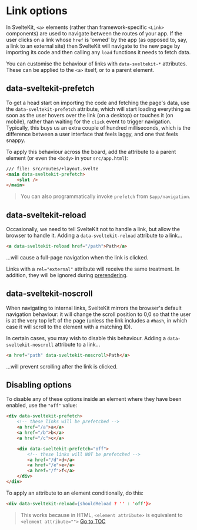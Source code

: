 
# Link options


In SvelteKit, `<a>` elements (rather than framework-specific `<Link>` components) are used to navigate between the routes of your app. If the user clicks on a link whose `href` is 'owned' by the app (as opposed to, say, a link to an external site) then SvelteKit will navigate to the new page by importing its code and then calling any `load` functions it needs to fetch data.

You can customise the behaviour of links with `data-sveltekit-*` attributes. These can be applied to the `<a>` itself, or to a parent element.

## data-sveltekit-prefetch

To get a head start on importing the code and fetching the page's data, use the `data-sveltekit-prefetch` attribute, which will start loading everything as soon as the user hovers over the link (on a desktop) or touches it (on mobile), rather than waiting for the `click` event to trigger navigation. Typically, this buys us an extra couple of hundred milliseconds, which is the difference between a user interface that feels laggy, and one that feels snappy.

To apply this behaviour across the board, add the attribute to a parent element (or even the `<body>` in your `src/app.html`):

```html
/// file: src/routes/+layout.svelte
<main data-sveltekit-prefetch>
	<slot />
</main>
```

> You can also programmatically invoke `prefetch` from `$app/navigation`.

## data-sveltekit-reload

Occasionally, we need to tell SvelteKit not to handle a link, but allow the browser to handle it. Adding a `data-sveltekit-reload` attribute to a link...

```html
<a data-sveltekit-reload href="/path">Path</a>
```

...will cause a full-page navigation when the link is clicked.

Links with a `rel="external"` attribute will receive the same treatment. In addition, they will be ignored during [prerendering](../20-core-concepts/40-page-options.html#prerender).

## data-sveltekit-noscroll

When navigating to internal links, SvelteKit mirrors the browser's default navigation behaviour: it will change the scroll position to 0,0 so that the user is at the very top left of the page (unless the link includes a `#hash`, in which case it will scroll to the element with a matching ID).

In certain cases, you may wish to disable this behaviour. Adding a `data-sveltekit-noscroll` attribute to a link...

```html
<a href="path" data-sveltekit-noscroll>Path</a>
```

...will prevent scrolling after the link is clicked.

## Disabling options

To disable any of these options inside an element where they have been enabled, use the `"off"` value:

```html
<div data-sveltekit-prefetch>
	<!-- these links will be prefetched -->
	<a href="/a">a</a>
	<a href="/b">b</a>
	<a href="/c">c</a>

	<div data-sveltekit-prefetch="off">
		<!-- these links will NOT be prefetched -->
		<a href="/d">d</a>
		<a href="/e">e</a>
		<a href="/f">f</a>
	</div>
</div>
```

To apply an attribute to an element conditionally, do this:

```html
<div data-sveltekit-reload={shouldReload ? '' : 'off'}>
```

> This works because in HTML, `<element attribute>` is equivalent to `<element attribute="">`
<span style='float: footnote;'><a href="../../index.html#toc">Go to TOC</a></span>
